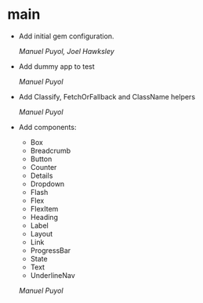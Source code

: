 # main

* Add initial gem configuration.

    *Manuel Puyol, Joel Hawksley*

* Add dummy app to test

    *Manuel Puyol*

* Add Classify, FetchOrFallback and ClassName helpers

    *Manuel Puyol*

* Add components:
    * Box
    * Breadcrumb
    * Button
    * Counter
    * Details
    * Dropdown
    * Flash
    * Flex
    * FlexItem
    * Heading
    * Label
    * Layout
    * Link
    * ProgressBar
    * State
    * Text
    * UnderlineNav

    *Manuel Puyol*

